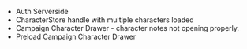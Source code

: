 - Auth Serverside
- CharacterStore handle with multiple characters loaded
- Campaign Character Drawer - character notes not opening properly.
- Preload Campaign Character Drawer
